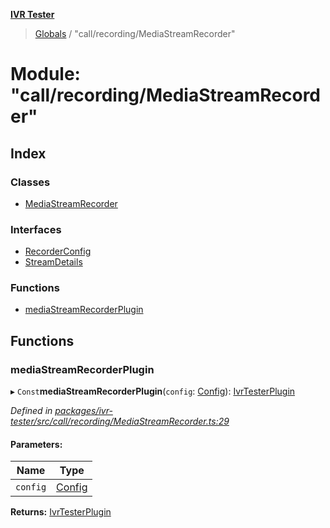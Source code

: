 **[IVR Tester](../README.md)**

> [Globals](../README.md) / "call/recording/MediaStreamRecorder"

# Module: "call/recording/MediaStreamRecorder"

## Index

### Classes

* [MediaStreamRecorder](../classes/_call_recording_mediastreamrecorder_.mediastreamrecorder.md)

### Interfaces

* [RecorderConfig](../interfaces/_call_recording_mediastreamrecorder_.recorderconfig.md)
* [StreamDetails](../interfaces/_call_recording_mediastreamrecorder_.streamdetails.md)

### Functions

* [mediaStreamRecorderPlugin](_call_recording_mediastreamrecorder_.md#mediastreamrecorderplugin)

## Functions

### mediaStreamRecorderPlugin

▸ `Const`**mediaStreamRecorderPlugin**(`config`: [Config](../interfaces/_configuration_config_.config.md)): [IvrTesterPlugin](../interfaces/_plugins_ivrtesterplugin_.ivrtesterplugin.md)

*Defined in [packages/ivr-tester/src/call/recording/MediaStreamRecorder.ts:29](https://github.com/SketchingDev/ivr-tester/blob/16cd721/packages/ivr-tester/src/call/recording/MediaStreamRecorder.ts#L29)*

#### Parameters:

Name | Type |
------ | ------ |
`config` | [Config](../interfaces/_configuration_config_.config.md) |

**Returns:** [IvrTesterPlugin](../interfaces/_plugins_ivrtesterplugin_.ivrtesterplugin.md)
